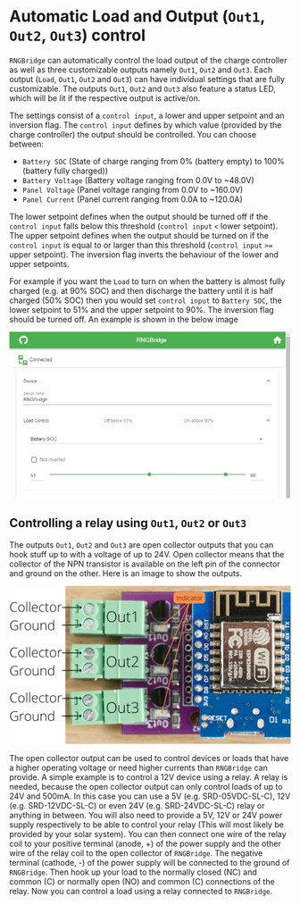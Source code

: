 # Automatic Load and Output (`Out1`, `Out2`, `Out3`) control
`RNGBridge` can automatically control the load output of the charge controller as well as three customizable outputs namely `Out1`, `Out2` and `Out3`.
Each output (`Load`, `Out1`, `Out2` and `Out3`) can have individual settings that are fully customizable.
The outputs `Out1`, `Out2` and `Out3` also feature a status LED, which will be lit if the respective output is active/on.

The settings consist of a `control input`, a lower and upper setpoint and an inversion flag.
The `control input` defines by which value (provided by the charge controller) the output should be controlled.
You can choose between:
- `Battery SOC` (State of charge ranging from 0% (battery empty) to 100% (battery fully charged))
- `Battery Voltage` (Battery voltage ranging from 0.0V to ~48.0V)
- `Panel Voltage` (Panel voltage ranging from 0.0V to ~160.0V)
- `Panel Current` (Panel current ranging from 0.0A to ~120.0A)

The lower setpoint defines when the output should be turned off if the `control input` falls below this threshold (`control input` `<` lower setpoint).
The upper setpoint defines when the output should be turned on if the `control input` is equal to or larger than this threshold (`control input` `>=` upper setpoint).
The inversion flag inverts the behaviour of the lower and upper setpoints.

For example if you want the `Load` to turn on when the battery is almost fully charged (e.g. at 90% SOC) and then discharge the battery until it is half charged (50% SOC) then you would set `control input` to `Battery SOC`, the lower setpoint to 51% and the upper setpoint to 90%.
The inversion flag should be turned off.
An example is shown in the below image

<img src="https://github.com/enwi/RNGBridgeDoc/blob/v2/images/control_example1.png" width="600">

## Controlling a relay using `Out1`, `Out2` or `Out3`
The outputs `Out1`, `Out2` and `Out3` are open collector outputs that you can hook stuff up to with a voltage of up to 24V.
Open collector means that the collector of the NPN transistor is available on the left pin of the connector and ground on the other.
Here is an image to show the outputs.

<img src="https://github.com/enwi/RNGBridgeDoc/blob/v2/images/output.png" width="600">

The open collector output can be used to control devices or loads that have a higher operating voltage or need higher currents than `RNGBridge` can provide.
A simple example is to control a 12V device using a relay.
A relay is needed, because the open collector output can only control loads of up to 24V and 500mA.
In this case you can use a 5V (e.g. SRD-05VDC-SL-C), 12V (e.g. SRD-12VDC-SL-C) or even 24V (e.g. SRD-24VDC-SL-C) relay or anything in between.
You will also need to provide a 5V, 12V or 24V power supply respectively to be able to control your relay (This will most likely be provided by your solar system).
You can then connect one wire of the relay coil to your positive terminal (anode, +) of the power supply and the other wire of the relay coil to the open collector of `RNGBridge`.
The negative terminal (cathode, -) of the power supply will be connected to the ground of `RNGBridge`.
Then hook up your load to the normally closed (NC) and common (C) or normally open (NO) and common (C) connections of the relay.
Now you can control a load using a relay connected to `RNGBridge`.